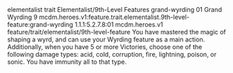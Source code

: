 <ability>
  <metadata>
    <class>elementalist</class>
    <feature_type>trait</feature_type>
    <file_dpath>Elementalist/9th-Level Features</file_dpath>
    <item_id>grand-wyrding</item_id>
    <item_index>01</item_index>
    <item_name>Grand Wyrding</item_name>
    <level>9</level>
    <scc>mcdm.heroes.v1:feature.trait.elementalist.9th-level-feature:grand-wyrding</scc>
    <scdc>1.1.1:5.2.7.8:01</scdc>
    <source>mcdm.heroes.v1</source>
    <type>feature/trait/elementalist/9th-level-feature</type>
  </metadata>
  <effects>
    <effect type="mundane">You have mastered the magic of shaping a wyrd, and can use your Wyrding feature as a main action.
Additionally, when you have 5 or more Victories, choose one of the following damage types: acid, cold, corruption, fire, lightning, poison, or sonic. You have immunity all to that type.</effect>
  </effects>
</ability>

